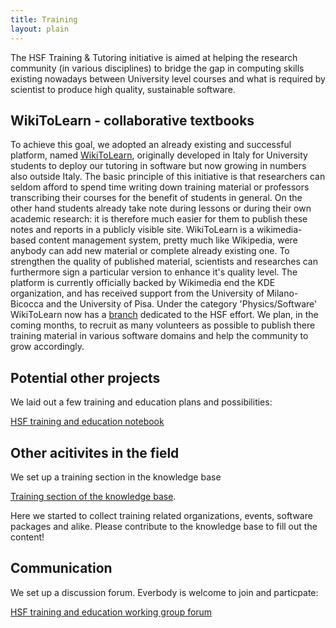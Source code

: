 ```yaml
---
title: Training
layout: plain
---
```


The HSF Training & Tutoring initiative is aimed at helping the research community (in various disciplines) to bridge the gap in computing skills existing nowadays between University level courses and what is required by scientist to produce high quality, sustainable software. 

## WikiToLearn - collaborative textbooks

To achieve this goal, we adopted an already existing and successful platform, named [WikiToLearn](http://en.wikitolearn.org/Main_Page), originally developed in Italy for University students to deploy our tutoring in software but now growing in numbers also outside Italy. The basic principle of this initiative is that researchers can seldom afford to spend time writing down training material or professors transcribing their courses for the benefit of students in general. On the other hand students already take note during lessons or during their own academic research: it is therefore much easier for them to publish these notes and reports in a publicly visible site. WikiToLearn is a wikimedia-based content management system, pretty much like Wikipedia, were anybody can add new material or complete already existing one. To strengthen the quality of published material, scientists and researches can furthermore sign a particular version to enhance it's quality level. The platform is currently officially backed by Wikimedia end the KDE organization, and has received support from the University of Milano-Bicocca and the University of Pisa.
Under the category 'Physics/Software' WikiToLearn now has a [branch](http://it.wikitolearn.org/Main_HSF_Page) dedicated to the HSF effort. We plan, in the coming months, to recruit as many volunteers as possible to publish there training material in various software domains and help the community to grow accordingly.

## Potential other projects

We laid out a few training and education plans and possibilities:

 [HSF training and education notebook](https://docs.google.com/document/d/1E85vhzgFs37VOlTC6XTqvQOOmLEgAvamyvl4Iz-Sqm4/edit#heading=h.pstok39wu9vm)

## Other acitivites in the field

We set up a training section in the knowledge base 

[Training section of the knowledge base](http://hepsoftware.org/e/training).

Here we started to collect training related organizations, events, software packages and alike. Please contribute to the knowledge base to fill out the content!

## Communication

We set up a discussion forum. Everbody is welcome to join and particpate:

[HSF training and education working group forum](https://groups.google.com/forum/#!forum/hep-sf-training-wg)
